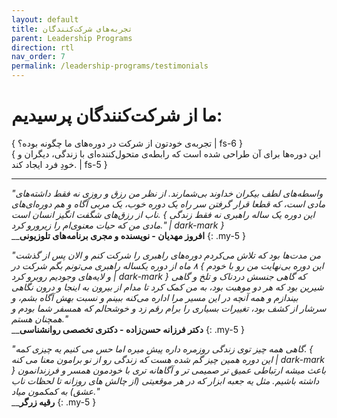 ```yaml
---
layout: default
title: تجربه‌های شرکت‌کنندگان
parent: Leadership Programs
direction: rtl
nav_order: 7
permalink: /leadership-programs/testimonials
---
```


# ما از شرکت‌کنندگان پرسیدیم:
{ تجربه‌ی خودتون از شرکت در دوره‌های ما چگونه بوده؟ | fs-6 }  
{ این دوره‌ها برای آن طراحی شده است که رابطه‌ی متحول‌کننده‌ای با زندگی، دیگران و خودِ فرد ایجاد کند. | fs-5 }

---


_"واسطه‌های لطف بیکران خداوند بی‌شمارند. از نظر من رزق و روزی نه فقط داشته‌های مادی است، که قطعا قرار گرفتن سر راه یک دوره خوب، یک مربی آگاه و هم دوره‌ای‌های ناب از رزق‌های شگفت انگیز انسان است. { این دوره یک ساله راهبری نه فقط زندگی مادی من که حیات معنوی‌ام را زیرورو کرد." | dark-mark }_  
__**افروز مهدیان - نویسنده و مجری برنامه‌های تلوزیونی**
{: .my-5 }


_"من مدت‌ها بود که تلاش می‌کردم دوره‌های راهبری را شرکت کنم و الان پس از گذشت ۸ ماه از دوره یکساله راهبری می‌تونم بگم شرکت در { این دوره بی‌نهایت من رو با خودم و لایه‌های وجودیم روبرو کرد | dark-mark } که گاهی جنسش دردناک و تلخ و گاهی شیرین بود که هر دو موهبت بود، به من کمک کرد تا مدام از بیرون به اینجا و درون نگاهی بیندازم و همه آنچه در این مسیر مرا اداره می‌کنه ببینم و نسبت بهش آگاه بشم، و سرشار از کشف بود، تغییرات بسیاری را برام رقم زد و خوشحالم که همسفر شما بودم و همچنان هستم."_  
__**دکتر فرزانه حسن‌زاده - دکتری تخصصی روانشناسی**
{: .my-5 }


_"گاهی همه چیز توی زندگی روزمره داره پیش میره اما حس می کنیم یه چیزی کمه. { این دوره همین چیز گم شده هست که زندگی رو از نو برامون معنا می کنه | dark-mark } باعث میشه ارتباطی عمیق تر صمیمی تر و آگاهانه تری با خودمون همسر و فرزندانمون داشته باشیم. مثل یه جعبه ابزار که در هر موقعیتی (از چالش های روزانه تا لحظات ناب عشق) به کمکمون میاد."_  
__**رقیه زرگر**
{: .my-5 }
